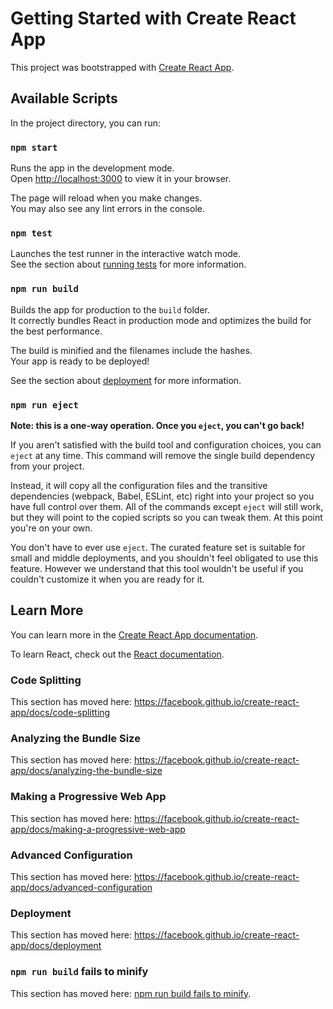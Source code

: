 # Getting Started with Create React App

This project was bootstrapped with
[Create React App].

## Available Scripts

In the project directory, you can run:

### `npm start`

Runs the app in the development mode.\
Open [http://localhost:3000](http://localhost:3000) to view it in your browser.

The page will reload when you make changes.\
You may also see any lint errors in the console.

### `npm test`

Launches the test runner in the interactive watch mode.\
See the section about [running tests] for more information.

### `npm run build`

Builds the app for production to the `build` folder.\
It correctly bundles React in production mode and optimizes the build for the
best performance.

The build is minified and the filenames include the hashes.\
Your app is ready to be deployed!

See the section about [deployment] for more information.

### `npm run eject`

**Note: this is a one-way operation. Once you `eject`, you can't go back!**

If you aren't satisfied with the build tool and configuration choices, you can
`eject` at any time. This command will remove the single build dependency from
your project.

Instead, it will copy all the configuration files and the transitive
dependencies (webpack, Babel, ESLint, etc) right into your project so you have
full control over them. All of the commands except `eject` will still work, but
they will point to the copied scripts so you can tweak them. At this point
you're on your own.

You don't have to ever use `eject`. The curated feature set is suitable for
small and middle deployments, and you shouldn't feel obligated to use this
feature. However we understand that this tool wouldn't be useful if you
couldn't customize it when you are ready for it.

## Learn More

You can learn more in the [Create React App documentation].

To learn React, check out the [React documentation].

### Code Splitting

This section has moved here:
<https://facebook.github.io/create-react-app/docs/code-splitting>

### Analyzing the Bundle Size

This section has moved here:
<https://facebook.github.io/create-react-app/docs/analyzing-the-bundle-size>

### Making a Progressive Web App

This section has moved here:
<https://facebook.github.io/create-react-app/docs/making-a-progressive-web-app>

### Advanced Configuration

This section has moved here:
<https://facebook.github.io/create-react-app/docs/advanced-configuration>

### Deployment

This section has moved here:
<https://facebook.github.io/create-react-app/docs/deployment>

### `npm run build` fails to minify

This section has moved here: [npm run build fails to minify].

[create react app]: https://github.com/facebook/create-react-app
[create react app documentation]: https://facebook.github.io/create-react-app/docs/getting-started
[deployment]: https://facebook.github.io/create-react-app/docs/deployment
[npm run build fails to minify]: https://facebook.github.io/create-react-app/docs/troubleshooting#npm-run-build-fails-to-minify
[react documentation]: https://reactjs.org/
[running tests]: https://facebook.github.io/create-react-app/docs/running-tests
